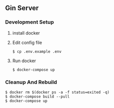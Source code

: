 ## Gin Server

### Development Setup

1. install docker

2. Edit config file

    ```
    $ cp .env.example .env 
    ```

3. Run docker

    ```
    $ docker-compose up
    ```

### Cleanup And Rebuild

```
$ docker rm $(docker ps -a -f status=exited -q)
$ docker-compose build --pull
$ docker-compose up
```
